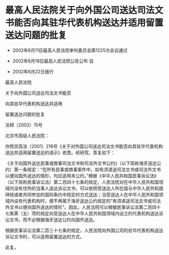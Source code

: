 # 最高人民法院关于向外国公司送达司法文书能否向其驻华代表机构送达并适用留置送达问题的批复

- 2002年6月11日最高人民法院审判委员会第1225次会议通过

- 2002年6月18日最高人民法院公告公布 自

- 2002年6月22日施行

<!-- INFO END -->

最高人民法院

关于向外国公司送达司法文书能否

向其驻华代表机构送达并适用

留置送达问题的批复

法释〔2002〕15号

北京市高级人民法院：

你院京高法〔2001〕216号《关于对外国公司送达司法文书能否向其驻华代表机构送达并适用留置送达的请示》收悉。经研究，答复如下：

《关于向国外送达民事或商事司法文书和司法外文书公约》（以下简称海牙送达公约）第一条规定：“在所有民事或商事案件中，如有须递送司法文书或司法外文书以便向国外送达的情形，均应适用本公约。”根据《中华人民共和国民事诉讼法》（以下简称民事诉讼法）第二百四十七条的规定，人民法院对在中华人民共和国领域内没有住所的当事人送达诉讼文书，可以依照受送达人所在国与中华人民共和国缔结或者共同参加的国际条约中规定的方式送达；当受送达人在中华人民共和国领域内设有代表机构时，便不再属于海牙送达公约规定的“有须递送司法文书或司法外文书以便向国外送达的情形”。因此，人民法院可以根据民事诉讼法第二百四十七条第（五）项的规定向受送达人在中华人民共和国领域内设立的代表机构送达诉讼文书，而不必根据海牙送达公约向国外送达。

根据民事诉讼法第二百三十七条的规定，人民法院向外国公司的驻华代表机构送达诉讼文书时，可以适用留置送达的方式。

此复。
